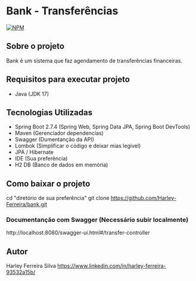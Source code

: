 # Bank - Transferências
[![NPM](https://img.shields.io/npm/l/react)](https://github.com/Harley-Ferreira/bank/blob/main/LICENCE)

## Sobre o projeto
Bank é um sistema que faz agendamento de transferências financeiras.
 
## Requisitos para executar projeto
 - Java (JDK 17)
 
## Tecnologias Utilizadas 
 - Spring Boot 2.7.4 (Spring Web, Spring Data JPA, Spring Boot DevTools)
 - Maven (Gerenciador dependencias)
 - Swagger (Dumentanção da API)
 - Lombok (Simplificar o código e deixar mias legível)
 - JPA / Hibernate 
 - IDE (Sua preferência)
 - H2 DB (Banco de dados em memória)

## Como baixar o projeto
cd "diretório de sua preferência"
git clone https://github.com/Harley-Ferreira/bank.git


### Documentanção com Swagger (Necessário subir localmente)
http://localhost:8080/swagger-ui.html#/transfer-controller

## Autor
Harley Ferreira Silva
https://www.linkedin.com/in/harley-ferreira-93532a15b/
